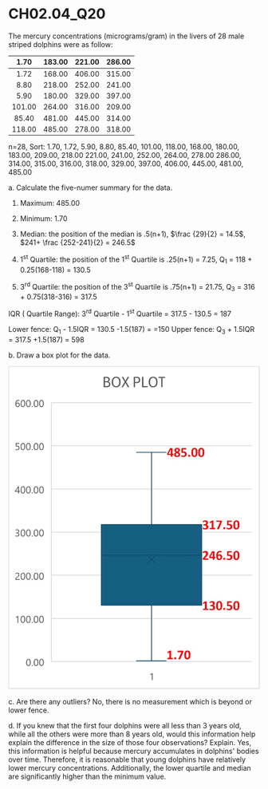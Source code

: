# CH02.04_Q20 #
The mercury concentrations (micrograms/gram) in the livers of 28 male striped dolphins were as follow:

| 1.70 | 183.00 | 221.00 | 286.00 |
|:----:|:------:|:------:|:------:|
| 1.72 | 168.00 | 406.00 | 315.00 |
| 8.80 | 218.00 | 252.00 | 241.00 |
| 5.90 | 180.00 | 329.00 | 397.00 |
|101.00 | 264.00 | 316.00 | 209.00 |
|85.40 | 481.00 | 445.00 | 314.00 |
|118.00 | 485.00 | 278.00 | 318.00 |

n=28, Sort: 1.70, 1.72, 5.90, 8.80, 85.40, 101.00, 118.00, 168.00, 180.00, 183.00, 209.00, 218.00 221.00, 241.00, 252.00, 264.00, 278.00 286.00, 314.00, 315.00, 316.00, 318.00, 329.00, 397.00, 406.00, 445.00, 481.00, 485.00


a. Calculate the five-numer summary for the data. 

1. Maximum: 485.00

2. Minimum: 1.70

3. Median: the position of the median is .5(n+1), $\frac {29}{2} = 14.5$, $241+ \frac {252-241}{2} = 246.5$

4. 1<sup>st</sup> Quartile: the position of the 1<sup>st</sup> Quartile is .25(n+1) = 7.25, Q<sub>1</sub> = 118 + 0.25(168-118) = 130.5

5. 3<sup>rd</sup> Quartile: the position of the 3<sup>st</sup> Quartile is .75(n+1) = 21.75, Q<sub>3</sub> = 316 + 0.75(318-316) = 317.5

IQR ( Quartile Range): 3<sup>rd</sup> Quartile - 1<sup>st</sup> Quartile = 317.5 - 130.5 = 187

Lower fence: Q<sub>1</sub> - 1.5IQR = 130.5 -1.5(187) = =150
Upper fence: Q<sub>3</sub> + 1.5IQR = 317.5 +1.5(187) = 598

b. Draw a box plot for the data.

![image](https://github.com/HWTeng-Teaching/202409-Stat/blob/main/HW0914/21_%E5%BE%90%E5%81%89%E5%B3%BB/CH02.04_Q20_b.jpg)

c. Are there any outliers? No, there is no measurement which is beyond or lower fence.

d. If you knew that the first four dolphins were all less than 3 years old, while all the others were more than 8 years old, would this information help explain the difference in the size of those four observations? Explain.
Yes, this information is helpful because mercury accumulates in dolphins' bodies over time. Therefore, it is reasonable that young dolphins have relatively lower mercury concentrations. Additionally, the lower quartile and median are significantly higher than the minimum value.


